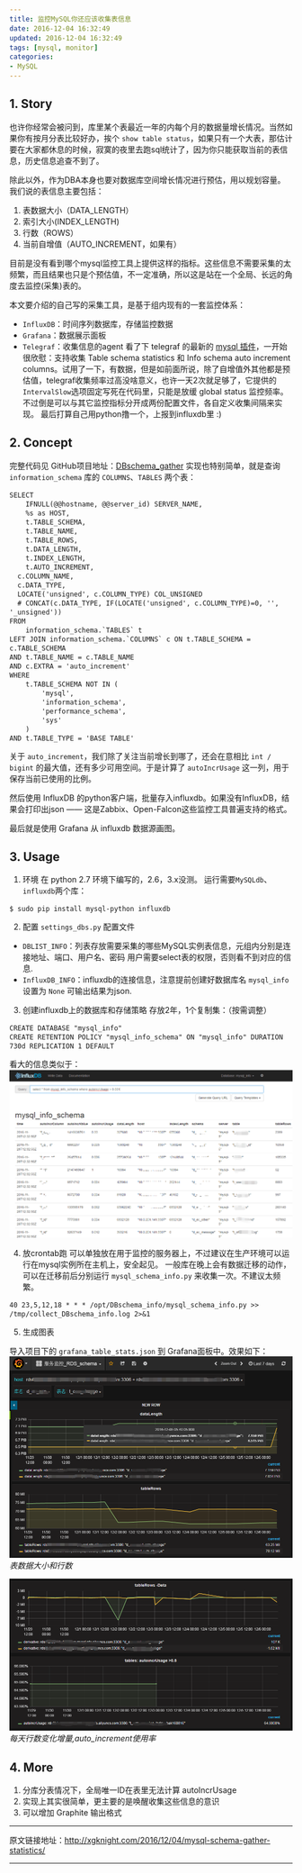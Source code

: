 ```yaml
---
title: 监控MySQL你还应该收集表信息
date: 2016-12-04 16:32:49
updated: 2016-12-04 16:32:49
tags: [mysql, monitor]
categories:
- MySQL
---
```


## 1. Story
也许你经常会被问到，库里某个表最近一年的内每个月的数据量增长情况。当然如果你有按月分表比较好办，挨个 `show table status`，如果只有一个大表，那估计要在大家都休息的时候，寂寞的夜里去跑sql统计了，因为你只能获取当前的表信息，历史信息追查不到了。

除此以外，作为DBA本身也要对数据库空间增长情况进行预估，用以规划容量。我们说的表信息主要包括：

1. 表数据大小（DATA_LENGTH）
2. 索引大小(INDEX_LENGTH)
3. 行数（ROWS）
4. 当前自增值（AUTO_INCREMENT，如果有）

目前是没有看到哪个mysql监控工具上提供这样的指标。这些信息不需要采集的太频繁，而且结果也只是个预估值，不一定准确，所以这是站在一个全局、长远的角度去监控(采集)表的。

本文要介绍的自己写的采集工具，是基于组内现有的一套监控体系：
- `InfluxDB`：时间序列数据库，存储监控数据
- `Grafana`：数据展示面板
- `Telegraf`：收集信息的agent
  看了下 telegraf 的最新的 [mysql 插件](https://github.com/influxdata/telegraf/tree/master/plugins/inputs/mysql)，一开始很欣慰：支持收集 Table schema statistics 和 Info schema auto increment columns。试用了一下，有数据，但是如前面所说，除了自增值外其他都是预估值，telegraf收集频率过高没啥意义，也许一天2次就足够了，它提供的 `IntervalSlow`选项固定写死在代码里，只能是放缓 global status 监控频率。不过倒是可以与其它监控指标分开成两份配置文件，各自定义收集间隔来实现。
  最后打算自己用python撸一个，上报到influxdb里 :)

## 2. Concept
完整代码见 GitHub项目地址：[DBschema_gather](https://github.com/seanlook/DBschema_gather)
实现也特别简单，就是查询 `information_schema` 库的 `COLUMNS`、`TABLES` 两个表：
<!-- more -->
```
SELECT
    IFNULL(@@hostname, @@server_id) SERVER_NAME,
    %s as HOST,
    t.TABLE_SCHEMA,
    t.TABLE_NAME,
    t.TABLE_ROWS,
    t.DATA_LENGTH,
    t.INDEX_LENGTH,
    t.AUTO_INCREMENT,
  c.COLUMN_NAME,
  c.DATA_TYPE,
  LOCATE('unsigned', c.COLUMN_TYPE) COL_UNSIGNED
  # CONCAT(c.DATA_TYPE, IF(LOCATE('unsigned', c.COLUMN_TYPE)=0, '', '_unsigned'))
FROM
    information_schema.`TABLES` t
LEFT JOIN information_schema.`COLUMNS` c ON t.TABLE_SCHEMA = c.TABLE_SCHEMA
AND t.TABLE_NAME = c.TABLE_NAME
AND c.EXTRA = 'auto_increment'
WHERE
    t.TABLE_SCHEMA NOT IN (
        'mysql',
        'information_schema',
        'performance_schema',
        'sys'
    )
AND t.TABLE_TYPE = 'BASE TABLE'
```

关于 `auto_increment`，我们除了关注当前增长到哪了，还会在意相比 `int / bigint` 的最大值，还有多少可用空间。于是计算了 `autoIncrUsage` 这一列，用于保存当前已使用的比例。

然后使用 InfluxDB 的python客户端，批量存入influxdb。如果没有InfluxDB，结果会打印出json —— 这是Zabbix、Open-Falcon这些监控工具普遍支持的格式。

最后就是使用 Grafana 从 influxdb 数据源画图。

## 3. Usage
1. 环境
在 python 2.7 环境下编写的，2.6，3.x没测。
运行需要`MySQLdb`、`influxdb`两个库：
```
$ sudo pip install mysql-python influxdb
```

2. 配置
`settings_dbs.py` 配置文件
  - `DBLIST_INFO`：列表存放需要采集的哪些MySQL实例表信息，元组内分别是连接地址、端口、用户名、密码
  用户需要select表的权限，否则看不到对应的信息.
 - `InfluxDB_INFO`：influxdb的连接信息，注意提前创建好数据库名 `mysql_info`
 设置为 `None` 可输出结果为json.

3. 创建influxdb上的数据库和存储策略
存放2年，1个复制集：（按需调整）
```
CREATE DATABASE "mysql_info"
CREATE RETENTION POLICY "mysql_info_schema" ON "mysql_info" DURATION 730d REPLICATION 1 DEFAULT
```
看大的信息类似于：
![schema-influxdb-data][1]

4. 放crontab跑
可以单独放在用于监控的服务器上，不过建议在生产环境可以运行在mysql实例所在主机上，安全起见。
一般库在晚上会有数据迁移的动作，可以在迁移前后分别运行 `mysql_schema_info.py` 来收集一次。不建议太频繁。
```
40 23,5,12,18 * * * /opt/DBschema_info/mysql_schema_info.py >> /tmp/collect_DBschema_info.log 2>&1
```

5. 生成图表

导入项目下的 `grafana_table_stats.json` 到 Grafana面板中。效果如下：
![表数据大小和行数][2]
*表数据大小和行数*

![每天行数变化增量,auto_increment使用率][3]
*每天行数变化增量,auto_increment使用率*

## 4. More  
1. 分库分表情况下，全局唯一ID在表里无法计算 autoIncrUsage  
2. 实现上其实很简单，更主要的是唤醒收集这些信息的意识  
3. 可以增加 Graphite 输出格式  


  [1]: http://github.com/seanlook/sean-notes-comment/raw/main/static/mysql-schema-statistics.png
  [2]: http://github.com/seanlook/sean-notes-comment/raw/main/static/mysql-schema-statistics2.png
  [3]: http://github.com/seanlook/sean-notes-comment/raw/main/static/mysql-schema-statistics3.png


  ---

  原文链接地址：http://xgknight.com/2016/12/04/mysql-schema-gather-statistics/

  ---
